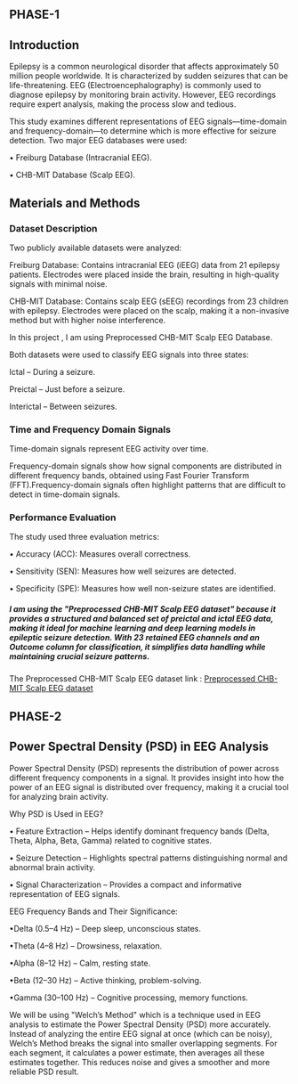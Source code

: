 ## PHASE-1

## Introduction

Epilepsy is a common neurological disorder that affects approximately 50 million people worldwide. It is characterized by sudden seizures that can be life-threatening. EEG (Electroencephalography) is commonly used to diagnose epilepsy by monitoring brain activity. However, EEG recordings require expert analysis, making the process slow and tedious.

This study examines different representations of EEG signals—time-domain and frequency-domain—to determine which is more effective for seizure detection. Two major EEG databases were used:

• Freiburg Database (Intracranial EEG). 

• CHB-MIT Database (Scalp EEG).

## Materials and Methods

### Dataset Description

Two publicly available datasets were analyzed:

Freiburg Database: Contains intracranial EEG (iEEG) data from 21 epilepsy patients. Electrodes were placed inside the brain, resulting in high-quality signals with minimal noise.

CHB-MIT Database: Contains scalp EEG (sEEG) recordings from 23 children with epilepsy. Electrodes were placed on the scalp, making it a non-invasive method but with higher noise interference.

In this project , I am using Preprocessed CHB-MIT Scalp EEG Database.

Both datasets were used to classify EEG signals into three states:

Ictal – During a seizure.

Preictal – Just before a seizure.

Interictal – Between seizures.

### Time and Frequency Domain Signals

Time-domain signals represent EEG activity over time.

Frequency-domain signals show how signal components are distributed in different frequency bands, obtained using Fast Fourier Transform (FFT).Frequency-domain signals often highlight patterns that are difficult to detect in time-domain signals.

### Performance Evaluation

The study used three evaluation metrics:

• Accuracy (ACC): Measures overall correctness.

• Sensitivity (SEN): Measures how well seizures are detected.

• Specificity (SPE): Measures how well non-seizure states are identified.

##### I am using the "Preprocessed CHB-MIT Scalp EEG dataset" because it provides a structured and balanced set of preictal and ictal EEG data, making it ideal for machine learning and deep learning models in epileptic seizure detection. With 23 retained EEG channels and an Outcome column for classification, it simplifies data handling while maintaining crucial seizure patterns. 

The Preprocessed CHB-MIT Scalp EEG dataset link : [Preprocessed CHB-MIT Scalp EEG dataset](https://ieee-dataport.org/open-access/preprocessed-chb-mit-scalp-eeg-database)

## PHASE-2

## Power Spectral Density (PSD) in EEG Analysis

Power Spectral Density (PSD) represents the distribution of power across different frequency components in a signal. It provides insight into how the power of an EEG signal is distributed over frequency, making it a crucial tool for analyzing brain activity.

Why PSD is Used in EEG?

• Feature Extraction – Helps identify dominant frequency bands (Delta, Theta, Alpha, Beta, Gamma) related to cognitive states.

• Seizure Detection – Highlights spectral patterns distinguishing normal and abnormal brain activity.

• Signal Characterization – Provides a compact and informative representation of EEG signals.

EEG Frequency Bands and Their Significance:

•Delta (0.5–4 Hz) – Deep sleep, unconscious states.

•Theta (4–8 Hz) – Drowsiness, relaxation. 

•Alpha (8–12 Hz) – Calm, resting state.

•Beta (12–30 Hz) – Active thinking, problem-solving.

•Gamma (30–100 Hz) – Cognitive processing, memory functions.

We will be using "Welch’s Method" which is a technique used in EEG analysis to estimate the Power Spectral Density (PSD) more accurately. Instead of analyzing the entire EEG signal at once (which can be noisy), Welch’s Method breaks the signal into smaller overlapping segments. For each segment, it calculates a power estimate, then averages all these estimates together. This reduces noise and gives a smoother and more reliable PSD result.
